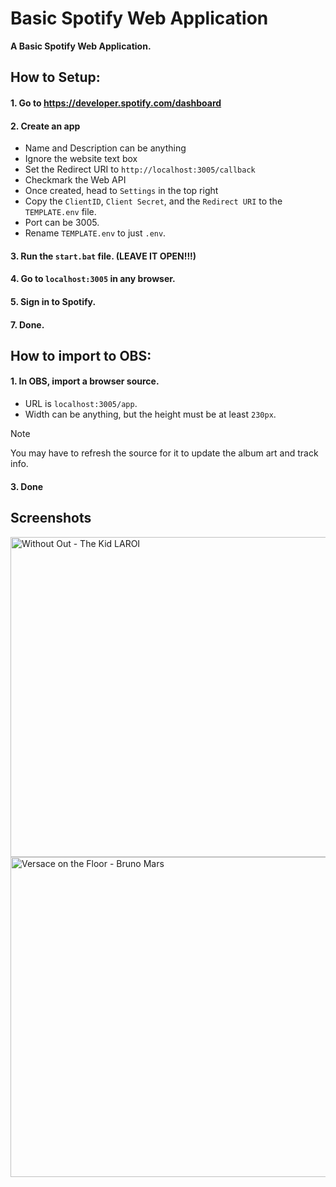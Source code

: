 <!-- Title and Description -->
# Basic Spotify Web Application
**A Basic Spotify Web Application.**
<!-- How to Setup -->
## How to Setup:
#### 1. Go to https://developer.spotify.com/dashboard
#### 2. Create an app
- Name and Description can be anything
- Ignore the website text box
- Set the Redirect URI to `http://localhost:3005/callback`
- Checkmark the Web API
- Once created, head to `Settings` in the top right
- Copy the `ClientID`, `Client Secret`, and the `Redirect URI` to the `TEMPLATE.env` file.
- Port can be 3005.
- Rename `TEMPLATE.env` to just `.env`.
#### 3. Run the `start.bat` file. (**LEAVE IT OPEN!!!**)
#### 4. Go to `localhost:3005` in any browser.
#### 5. Sign in to Spotify.
#### 7. Done.
<!-- How to import to OBS -->
## How to import to OBS:
#### 1. In OBS, import a browser source.
- URL is `localhost:3005/app`.
- Width can be anything, but the height must be at least `230px`.
> [!NOTE]
> You may have to refresh the source for it to update the album art and track info.
#### 3. Done
## Screenshots
<img alt="Without Out - The Kid LAROI" src="./screenshots/example1.png" width="512px">
<img alt="Versace on the Floor - Bruno Mars" src="./screenshots/example2.png" width="512px">